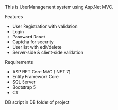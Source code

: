 This is UserManagement system using Asp.Net MVC.

Features
- User Registration with validation
- Login 
- Password Reset
- Captcha for security
- User list with edit/delete
- Server-side & client-side validation


Requirements
- ASP.NET Core MVC (.NET 7)
- Entity Framework Core
- SQL Server
- Bootstrap 5
- C#

DB script in DB folder of project
